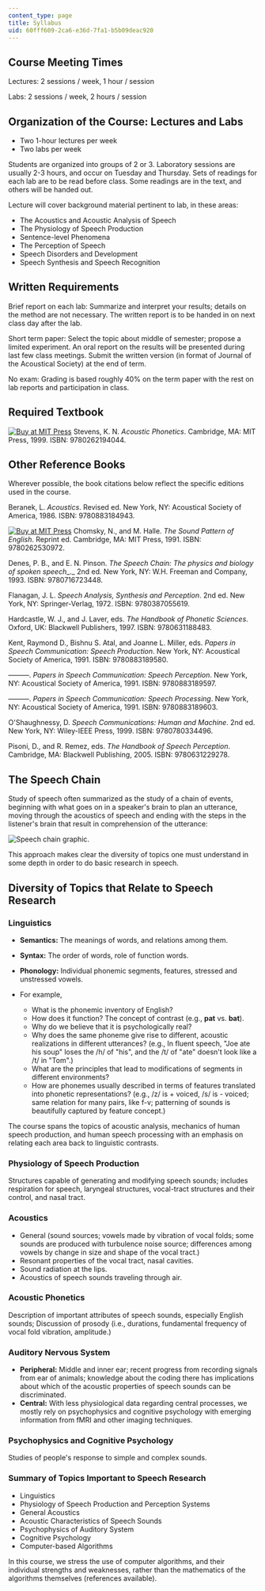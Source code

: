 ```yaml
---
content_type: page
title: Syllabus
uid: 60fff609-2ca6-e36d-7fa1-b5b09deac920
---
```


Course Meeting Times
--------------------

Lectures: 2 sessions / week, 1 hour / session

Labs: 2 sessions / week, 2 hours / session

Organization of the Course: Lectures and Labs
---------------------------------------------

*   Two 1-hour lectures per week
*   Two labs per week

Students are organized into groups of 2 or 3. Laboratory sessions are usually 2-3 hours, and occur on Tuesday and Thursday. Sets of readings for each lab are to be read before class. Some readings are in the text, and others will be handed out.

Lecture will cover background material pertinent to lab, in these areas:

*   The Acoustics and Acoustic Analysis of Speech
*   The Physiology of Speech Production
*   Sentence-level Phenomena
*   The Perception of Speech
*   Speech Disorders and Development
*   Speech Synthesis and Speech Recognition

Written Requirements
--------------------

Brief report on each lab: Summarize and interpret your results; details on the method are not necessary. The written report is to be handed in on next class day after the lab.

Short term paper: Select the topic about middle of semester; propose a limited experiment. An oral report on the results will be presented during last few class meetings. Submit the written version (in format of Journal of the Acoustical Society) at the end of term.

No exam: Grading is based roughly 40% on the term paper with the rest on lab reports and participation in class.

Required Textbook
-----------------

[![Buy at MIT Press](https://ocwcms.mit.edu/images/mp_logo.gif)](https://mitpress.mit.edu/9780262194044) Stevens, K. N. _Acoustic Phonetics_. Cambridge, MA: MIT Press, 1999. ISBN: 9780262194044.

Other Reference Books
---------------------

Wherever possible, the book citations below reflect the specific editions used in the course.

Beranek, L. _Acoustics_. Revised ed. New York, NY: Acoustical Society of America, 1986. ISBN: 9780883184943.

[![Buy at MIT Press](https://ocwcms.mit.edu/images/mp_logo.gif)](https://mitpress.mit.edu/9780262530972) Chomsky, N., and M. Halle. _The Sound Pattern of English_. Reprint ed. Cambridge, MA: MIT Press, 1991. ISBN: 9780262530972.

Denes, P. B., and E. N. Pinson. _The Speech Chain: The physics and biology of spoken speech__._ 2nd ed. New York, NY: W.H. Freeman and Company, 1993. ISBN: 9780716723448.

Flanagan, J. L. _Speech Analysis, Synthesis and Perception_. 2nd ed. New York, NY: Springer-Verlag, 1972. ISBN: 9780387055619.

Hardcastle, W. J., and J. Laver, eds. _The Handbook of Phonetic Sciences_. Oxford, UK: Blackwell Publishers, 1997. ISBN: 9780631188483.

Kent, Raymond D., Bishnu S. Atal, and Joanne L. Miller, eds. _Papers in Speech Communication: Speech Production_. New York, NY: Acoustical Society of America, 1991. ISBN: 9780883189580.

———. _Papers in Speech Communication: Speech Perception_. New York, NY: Acoustical Society of America, 1991. ISBN: 9780883189597.

———. _Papers in Speech Communication: Speech Processing_. New York, NY: Acoustical Society of America, 1991. ISBN: 9780883189603.

O'Shaughnessy, D. _Speech Communications: Human and Machine_. 2nd ed. New York, NY: Wiley-IEEE Press, 1999. ISBN: 9780780334496.

Pisoni, D., and R. Remez, eds. _The Handbook of Speech Perception_. Cambridge, MA: Blackwell Publishing, 2005. ISBN: 9780631229278.

The Speech Chain
----------------

Study of speech often summarized as the study of a chain of events, beginning with what goes on in a speaker's brain to plan an utterance, moving through the acoustics of speech and ending with the steps in the listener's brain that result in comprehension of the utterance:

![Speech chain graphic.](/courses/electrical-engineering-and-computer-science/6-542j-laboratory-on-the-physiology-acoustics-and-perception-of-speech-fall-2005/syllabus/fa05hndout1fig1.jpg)

This approach makes clear the diversity of topics one must understand in some depth in order to do basic research in speech.

Diversity of Topics that Relate to Speech Research
--------------------------------------------------

### Linguistics

*   **Semantics:** The meanings of words, and relations among them.
*   **Syntax:** The order of words, role of function words.
*   **Phonology:** Individual phonemic segments, features, stressed and unstressed vowels.

*   For example,
    *   What is the phonemic inventory of English?
    *   How does it function? The concept of contrast (e.g., **pat** vs. **bat**).
    *   Why do we believe that it is psychologically real?
    *   Why does the same phoneme give rise to different, acoustic realizations in different utterances? (e.g., In fluent speech, "Joe ate his soup" loses the /h/ of "his", and the /t/ of "ate" doesn't look like a /t/ in "Tom".)
    *   What are the principles that lead to modifications of segments in different environments?
    *   How are phonemes usually described in terms of features translated into phonetic representations? (e.g., /z/ is + voiced, /s/ is - voiced; same relation for many pairs, like f-v; patterning of sounds is beautifully captured by feature concept.)

The course spans the topics of acoustic analysis, mechanics of human speech production, and human speech processing with an emphasis on relating each area back to linguistic contrasts.

### Physiology of Speech Production

Structures capable of generating and modifying speech sounds; includes respiration for speech, laryngeal structures, vocal-tract structures and their control, and nasal tract.

### Acoustics

*   General (sound sources; vowels made by vibration of vocal folds; some sounds are produced with turbulence noise source; differences among vowels by change in size and shape of the vocal tract.)
*   Resonant properties of the vocal tract, nasal cavities.
*   Sound radiation at the lips.
*   Acoustics of speech sounds traveling through air.

### Acoustic Phonetics

Description of important attributes of speech sounds, especially English sounds; Discussion of prosody (i.e., durations, fundamental frequency of vocal fold vibration, amplitude.)

### Auditory Nervous System

*   **Peripheral:** Middle and inner ear; recent progress from recording signals from ear of animals; knowledge about the coding there has implications about which of the acoustic properties of speech sounds can be discriminated.
*   **Central:** With less physiological data regarding central processes, we mostly rely on psychophysics and cognitive psychology with emerging information from fMRI and other imaging techniques.

### Psychophysics and Cognitive Psychology

Studies of people's response to simple and complex sounds.

### Summary of Topics Important to Speech Research

*   Linguistics
*   Physiology of Speech Production and Perception Systems
*   General Acoustics
*   Acoustic Characteristics of Speech Sounds
*   Psychophysics of Auditory System
*   Cognitive Psychology
*   Computer-based Algorithms

In this course, we stress the use of computer algorithms, and their individual strengths and weaknesses, rather than the mathematics of the algorithms themselves (references available).